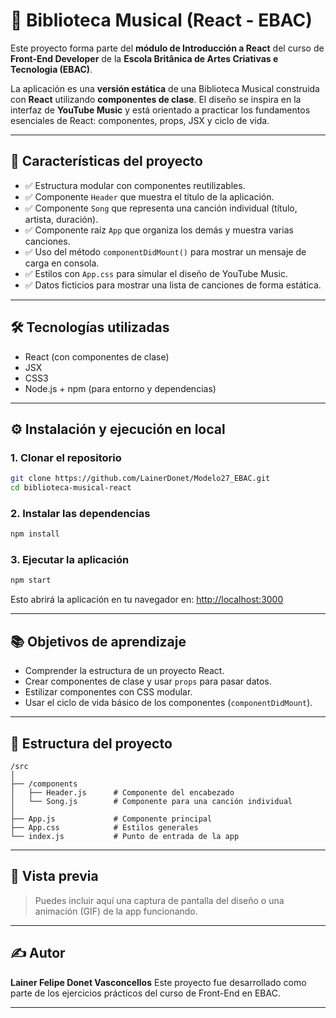 # 🎵 Biblioteca Musical (React - EBAC)

Este proyecto forma parte del **módulo de Introducción a React** del curso de **Front-End Developer** de la **Escola Britânica de Artes Criativas e Tecnologia (EBAC)**.

La aplicación es una **versión estática** de una Biblioteca Musical construida con **React** utilizando **componentes de clase**. El diseño se inspira en la interfaz de **YouTube Music** y está orientado a practicar los fundamentos esenciales de React: componentes, props, JSX y ciclo de vida.

---

## 🚀 Características del proyecto

* ✅ Estructura modular con componentes reutilizables.
* ✅ Componente `Header` que muestra el título de la aplicación.
* ✅ Componente `Song` que representa una canción individual (título, artista, duración).
* ✅ Componente raíz `App` que organiza los demás y muestra varias canciones.
* ✅ Uso del método `componentDidMount()` para mostrar un mensaje de carga en consola.
* ✅ Estilos con `App.css` para simular el diseño de YouTube Music.
* ✅ Datos ficticios para mostrar una lista de canciones de forma estática.

---

## 🛠️ Tecnologías utilizadas

* React (con componentes de clase)
* JSX
* CSS3
* Node.js + npm (para entorno y dependencias)

---

## ⚙️ Instalación y ejecución en local

### 1. Clonar el repositorio

```bash
git clone https://github.com/LainerDonet/Modelo27_EBAC.git
cd biblioteca-musical-react
```

### 2. Instalar las dependencias

```bash
npm install
```

### 3. Ejecutar la aplicación

```bash
npm start
```

Esto abrirá la aplicación en tu navegador en: [http://localhost:3000](http://localhost:3000)

---

## 📚 Objetivos de aprendizaje

* Comprender la estructura de un proyecto React.
* Crear componentes de clase y usar `props` para pasar datos.
* Estilizar componentes con CSS modular.
* Usar el ciclo de vida básico de los componentes (`componentDidMount`).

---

## 📁 Estructura del proyecto

```
/src
│
├── /components
│   ├── Header.js      # Componente del encabezado
│   └── Song.js        # Componente para una canción individual
│
├── App.js             # Componente principal
├── App.css            # Estilos generales
└── index.js           # Punto de entrada de la app
```

---

## 📸 Vista previa

> Puedes incluir aquí una captura de pantalla del diseño o una animación (GIF) de la app funcionando.

---

## ✍️ Autor

**Lainer Felipe Donet Vasconcellos**
Este proyecto fue desarrollado como parte de los ejercicios prácticos del curso de Front-End en EBAC.

---

